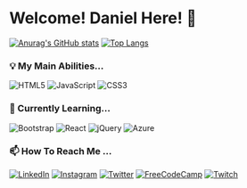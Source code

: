 # Welcome! Daniel Here! 👋

[![Anurag's GitHub stats](https://github-readme-stats.vercel.app/api?username=daniel-hdz-g)](https://github.com/anuraghazra/github-readme-stats)
[![Top Langs](https://github-readme-stats.vercel.app/api/top-langs/?username=daniel-hdz-g)](https://github.com/anuraghazra/github-readme-stats)

### 💡 My Main Abilities...

![HTML5](https://img.shields.io/badge/html5-%23E34F26.svg?style=for-the-badge&logo=html5&logoColor=white)
![JavaScript](https://img.shields.io/badge/javascript-%23323330.svg?style=for-the-badge&logo=javascript&logoColor=%23F7DF1E)
![CSS3](https://img.shields.io/badge/css3-%231572B6.svg?style=for-the-badge&logo=css3&logoColor=white)

### 📔 Currently Learning...

![Bootstrap](https://img.shields.io/badge/bootstrap-%23563D7C.svg?style=for-the-badge&logo=bootstrap&logoColor=white)
![React](https://img.shields.io/badge/react-%2320232a.svg?style=for-the-badge&logo=react&logoColor=%2361DAFB)
![jQuery](https://img.shields.io/badge/jquery-%230769AD.svg?style=for-the-badge&logo=jquery&logoColor=white)
![Azure](https://img.shields.io/badge/azure-%230072C6.svg?style=for-the-badge&logo=microsoftazure&logoColor=white)

### 📫 How To Reach Me ...

[![LinkedIn](https://img.shields.io/badge/linkedin-%230077B5.svg?style=for-the-badge&logo=linkedin&logoColor=white)](https://www.linkedin.com/in/dahg/)
[![Instagram](https://img.shields.io/badge/daniel_hdz_g-%23E4405F.svg?style=for-the-badge&logo=Instagram&logoColor=white)](https://www.instagram.com/daniel_hdz_g/)
[![Twitter](https://img.shields.io/badge/@Daniel_Hdz_G-%231DA1F2.svg?style=for-the-badge&logo=Twitter&logoColor=white)](https://twitter.com/Daniel_Hdz_G)
[![FreeCodeCamp](https://img.shields.io/badge/Freecodecamp-%23123.svg?&style=for-the-badge&logo=freecodecamp&logoColor=green)](https://www.freecodecamp.org/dahg)
[![Twitch](https://img.shields.io/badge/DUXDAN-%239146FF.svg?style=for-the-badge&logo=Twitch&logoColor=white)](https://www.twitch.tv/duxdan)
